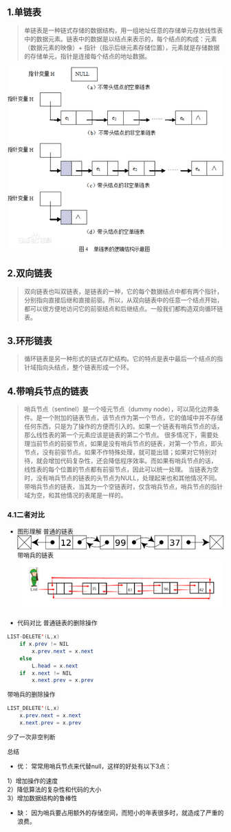 ## 1.单链表
> 单链表是一种链式存储的数据结构，用一组地址任意的存储单元存放线性表中的数据元素。链表中的数据是以结点来表示的，每个结点的构成：元素（数据元素的映像）+ 指针（指示后继元素存储位置），元素就是存储数据的存储单元，指针是连接每个结点的地址数据。  

![](./images/单链表.jpg)
## 2.双向链表
> 双向链表也叫双链表，是链表的一种，它的每个数据结点中都有两个指针，分别指向直接后继和直接前驱。所以，从双向链表中的任意一个结点开始，都可以很方便地访问它的前驱结点和后继结点。一般我们都构造双向循环链表。

## 3.环形链表 
> 循环链表是另一种形式的链式存贮结构。它的特点是表中最后一个结点的指针域指向头结点，整个链表形成一个环。

## 4.带哨兵节点的链表
> 哨兵节点（sentinel）是一个哑元节点（dummy node），可以简化边界条件。是一个附加的链表节点，该节点作为第一个节点，它的值域中并不存储任何东西，只是为了操作的方便而引入的。如果一个链表有哨兵节点的话，那么线性表的第一个元素应该是链表的第二个节点。 
很多情况下，需要处理当前节点的前驱节点，如果是没有哨兵节点的链表，对第一个节点，即头节点，没有前驱节点。如果不作特殊处理，就可能出错；如果对它特别对待，就会增加代码复杂性，还会降低程序效率。而如果有哨兵节点的话， 线性表的每个位置的节点都有前驱节点，因此可以统一处理。 
当链表为空时，没有哨兵节点的链表的头节点为NULL，处理起来也和其他情况不同。带哨兵节点的链表，当其为一个空链表时，仅含哨兵节点，哨兵节点的指针域为空，和其他情况的表尾是一样的。

### 4.1二者对比
- 图形理解
普通的链表  
![](./images/普通链表.jpg)
带哨兵的链表  
![](./images/带哨兵的链表.jpg)

- 代码对比
普通链表的删除操作

``` java
LIST-DELETE'(L,x)
    if x.prev != NIL 
        x.prev.next = x.next
    else 
        L.head = x.next
    if  x.next != NIL
        x.next.prev = x.prev

```

带哨兵的删除操作

```java
LIST_DELETE'(L,x)
    x.prev.next = x.next
    x.next.prev = x.prev
```

少了一次非空判断

总结
- 优：
常常用哨兵节点来代替null，这样的好处有以下3点：  
  
1）增加操作的速度   
2）降低算法的复杂性和代码的大小   
3）增加数据结构的鲁棒性  

- 缺：
因为哨兵要占用额外的存储空间，而短小的年表很多时，就造成了严重的浪费。

